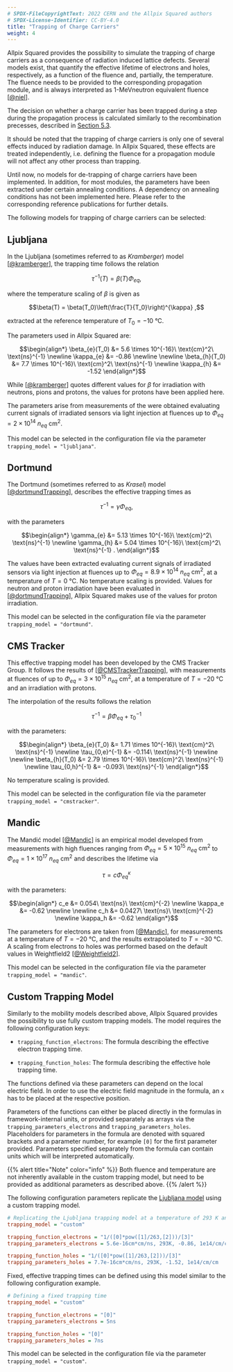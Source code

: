 ```yaml
---
# SPDX-FileCopyrightText: 2022 CERN and the Allpix Squared authors
# SPDX-License-Identifier: CC-BY-4.0
title: "Trapping of Charge Carriers"
weight: 4
---
```


Allpix Squared provides the possibility to simulate the trapping of charge carriers as a consequence of radiation induced
lattice defects. Several models exist, that quantify the effective lifetime of electrons and holes, respectively, as a
function of the fluence and, partially, the temperature. The fluence needs to be provided to the corresponding propagation
module, and is always interpreted as 1-MeVneutron equivalent fluence \[[@niel]\].

The decision on whether a charge carrier has been trapped during a step during the propagation process is calculated
similarly to the recombination precesses, described in [Section 5.3](./03_lifetime_recombination.md).

It should be noted that the trapping of charge carriers is only one of several effects induced by radiation damage. In Allpix
Squared, these effects are treated independently, i.e. defining the fluence for a propagation module will not affect any
other process than trapping.

Until now, no models for de-trapping of charge carriers have been implemented. In addition, for most modules, the parameters
have been extracted under certain annealing conditions. A dependency on annealing conditions has not been implemented here.
Please refer to the corresponding reference publications for further details.

The following models for trapping of charge carriers can be selected:
## Ljubljana

In the Ljubljana (sometimes referred to as *Kramberger*) model \[[@kramberger]\], the trapping time follows the relation

```math
\tau^{-1}(T) = \beta(T)\Phi_{eq} ,
```

where the temperature scaling of $`β`$ is given as

```math
\beta(T) = \beta(T_0)\left(\frac{T}{T_0}\right)^{\kappa} ,
```

extracted at the reference temperature of $`T_0 = -10\ \text{°C}`$.

The parameters used in Allpix Squared are:

```math
\begin{align*}
\beta_{e}(T_0) &= 5.6 \times 10^{-16}\ \text{cm}^2\ \text{ns}^{-1} \newline
\kappa_{e}     &= -0.86 \newline
\newline
\beta_{h}(T_0) &= 7.7 \times 10^{-16}\ \text{cm}^2\ \text{ns}^{-1} \newline
\kappa_{h}     &= -1.52
\end{align*}
```

While \[[@kramberger]\] quotes different values for $`\beta`$ for irradiation with neutrons, pions and protons, the values
for protons have been applied here.

The parameters arise from measurements of the were obtained evaluating current signals of irradiated sensors via light
injection at fluences up to $`\Phi_{eq} = 2 \times 10^{14}\ n_{eq}\ \text{cm}^2`$.

This model can be selected in the configuration file via the parameter `trapping_model = "ljubljana"`.

## Dortmund

The Dortmund (sometimes referred to as *Krasel*) model \[[@dortmundTrapping]\], describes the effective trapping times as

```math
\tau^{-1} = \gamma\Phi_{eq} ,
```

with the parameters

```math
\begin{align*}
\gamma_{e} &= 5.13 \times 10^{-16}\ \text{cm}^2\ \text{ns}^{-1} \newline
\gamma_{h} &= 5.04 \times 10^{-16}\ \text{cm}^2\ \text{ns}^{-1} .
\end{align*}
```

The values have been extracted evaluating current signals of irradiated sensors via light injection at fluences up to
$`\Phi_{eq} = 8.9 \times 10^{14}\ n_{eq}\ \text{cm}^2`$, at a temperature of $`T = 0\ \text{°C}`$. No temperature scaling is
provided. Values for neutron and proton irradiation have been evaluated in \[[@dortmundTrapping]\], Allpix Squared makes use
of the values for proton irradiation.

This model can be selected in the configuration file via the parameter `trapping_model = "dortmund"`.

## CMS Tracker

This effective trapping model has been developed by the CMS Tracker Group. It follows the results of
\[[@CMSTrackerTrapping]\], with measurements at fluences of up to $`\Phi_{eq} = 3 \times 10^{15}\ n_{eq}\ \text{cm}^2`$, at a
temperature of $`T = -20\ \text{°C}`$ and an irradiation with protons.

The interpolation of the results follows the relation

```math
\tau^{-1} = {\beta\Phi_{eq}} + \tau_0^{-1}
```

with the parameters:

```math
\begin{align*}
\beta_{e}(T_0)  &= 1.71 \times 10^{-16}\ \text{cm}^2\ \text{ns}^{-1} \newline
\tau_{0,e}^{-1} &= -0.114\ \text{ns}^{-1} \newline
\newline
\beta_{h}(T_0)  &= 2.79 \times 10^{-16}\ \text{cm}^2\ \text{ns}^{-1} \newline
\tau_{0,h}^{-1} &= -0.093\ \text{ns}^{-1}
\end{align*}
```

No temperature scaling is provided.

This model can be selected in the configuration file via the parameter `trapping_model = "cmstracker"`.

## Mandic

The Mandić model \[[@Mandic]\] is an empirical model developed from measurements with high fluences ranging from
$`\Phi_{eq} = 5 \times 10^{15}\ n_{eq}\ \text{cm}^2`$ to $`\Phi_{eq} = 1 \times 10^{17}\ n_{eq}\ \text{cm}^2`$ and describes
the lifetime via

```math
\tau = c\Phi_{eq}^{\kappa}
```

with the parameters:

```math
\begin{align*}
c_e      &= 0.054\ \text{ns}\ \text{cm}^{-2} \newline
\kappa_e &= -0.62 \newline
\newline
c_h      &= 0.0427\ \text{ns}\ \text{cm}^{-2} \newline
\kappa_h &= -0.62
\end{align*}
```

The parameters for electrons are taken from \[[@Mandic]\], for measurements at a temperature of $`T = -20\ \text{°C}`$, and
the results extrapolated to $`T = -30\ \text{°C}`$. A scaling from electrons to holes was performed based on the default
values in Weightfield2 \[[@Weightfield2]\].

This model can be selected in the configuration file via the parameter `trapping_model = "mandic"`.

## Custom Trapping Model

Similarly to the mobility models described above, Allpix Squared provides the possibility to use fully custom trapping
models. The model requires the following configuration keys:

-   `trapping_function_electrons`:
    The formula describing the effective electron trapping time.

-   `trapping_function_holes`:
    The formula describing the effective hole trapping time.

The functions defined via these parameters can depend on the local electric field. In order to use the electric field
magnitude in the formula, an `x` has to be placed at the respective position.

Parameters of the functions can either be placed directly in the formulas in framework-internal units, or provided separately
as arrays via the `trapping_parameters_electrons` and `trapping_parameters_holes`. Placeholders for parameters in the formula
are denoted with squared brackets and a parameter number, for example `[0]` for the first parameter provided. Parameters
specified separately from the formula can contain units which will be interpreted automatically.

{{% alert title="Note" color="info" %}}
Both fluence and temperature are not inherently available in the custom trapping model, but need to be provided as additional
parameters as described above.
{{% /alert %}}

The following configuration parameters replicate the [Ljubljana model](#ljubljana) using a custom trapping model.

```ini
# Replicating the Ljubljana trapping model at a temperature of 293 K and a neutron equivalent fluence of 1e14 neq/cm^2
trapping_model = "custom"

trapping_function_electrons = "1/([0]*pow([1]/263,[2]))/[3]"
trapping_parameters_electrons = 5.6e-16cm*cm/ns, 293K, -0.86, 1e14/cm/cm

trapping_function_holes = "1/([0]*pow([1]/263,[2]))/[3]"
trapping_parameters_holes = 7.7e-16cm*cm/ns, 293K, -1.52, 1e14/cm/cm
```

Fixed, effective trapping times can be defined using this model similar to the following configuration example.

```ini
# Defining a fixed trapping time
trapping_model = "custom"

trapping_function_electrons = "[0]"
trapping_parameters_electrons = 5ns

trapping_function_holes = "[0]"
trapping_parameters_holes = 7ns
```

This model can be selected in the configuration file via the parameter `trapping_model = "custom"`.


[@niel]: https://rd48.web.cern.ch/technical-notes/rosetn972.ps
[@kramberger]: https://doi.org/10.1016/S0168-9002(01)01263-3
[@dortmundTrapping]: https://doi.org/10.1109/TNS.2004.839096
[@CMSTrackerTrapping]: https://doi.org/10.1088/1748-0221/11/04/p04023
[@Mandic]: https://doi.org/10.1088/1748-0221/15/11/p11018
[@Weightfield2]: http://personalpages.to.infn.it/~cartigli/Weightfield2/index.html
